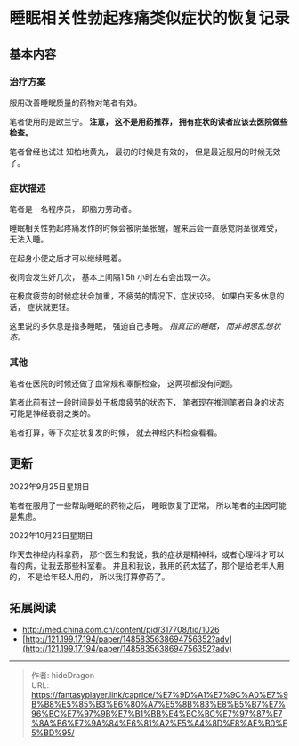 # 睡眠相关性勃起疼痛类似症状的恢复记录


## 基本内容

### 治疗方案

服用改善睡眠质量的药物对笔者有效。     

笔者使用的是欧兰宁。 **注意， 这不是用药推荐， 拥有症状的读者应该去医院做些检查。**

笔者曾经也试过 知柏地黄丸， 最初的时候是有效的， 但是最近服用的时候无效了。 

### 症状描述

笔者是一名程序员， 即脑力劳动者。

睡眠相关性勃起疼痛发作的时候会被阴茎胀醒，醒来后会一直感觉阴茎很难受， 无法入睡。 

在起身小便之后才可以继续睡着。 

夜间会发生好几次， 基本上间隔1.5h 小时左右会出现一次。 

在极度疲劳的时候症状会加重，不疲劳的情况下，症状较轻。 如果白天多休息的话， 症状就更轻。

这里说的多休息是指多睡眠， 强迫自己多睡。 *指真正的睡眠， 而非胡思乱想状态。*

### 其他

笔者在医院的时候还做了血常规和睾酮检查， 这两项都没有问题。 

笔者此前有过一段时间是处于极度疲劳的状态下， 笔者现在推测笔者自身的状态可能是神经衰弱之类的。

笔者打算，等下次症状复发的时候， 就去神经内科检查看看。

## 更新

2022年9月25日星期日

笔者在服用了一些帮助睡眠的药物之后， 睡眠恢复了正常， 所以笔者的主因可能是焦虑。 



2022年10月23日星期日

昨天去神经内科拿药， 那个医生和我说，我的症状是精神科，或者心理科才可以看的病，让我去那些科室看。  并且和我说，我用的药太猛了，那个是给老年人用的， 不是给年轻人用的， 所以我打算停药了。 

## 拓展阅读

- http://med.china.com.cn/content/pid/317708/tid/1026
- [http://121.199.17.194/paper/1485835638694756352?adv](http://121.199.17.194/paper/1485835638694756352?adv)


---

> 作者: hideDragon  
> URL: https://fantasyplayer.link/caprice/%E7%9D%A1%E7%9C%A0%E7%9B%B8%E5%85%B3%E6%80%A7%E5%8B%83%E8%B5%B7%E7%96%BC%E7%97%9B%E7%B1%BB%E4%BC%BC%E7%97%87%E7%8A%B6%E7%9A%84%E6%81%A2%E5%A4%8D%E8%AE%B0%E5%BD%95/  

